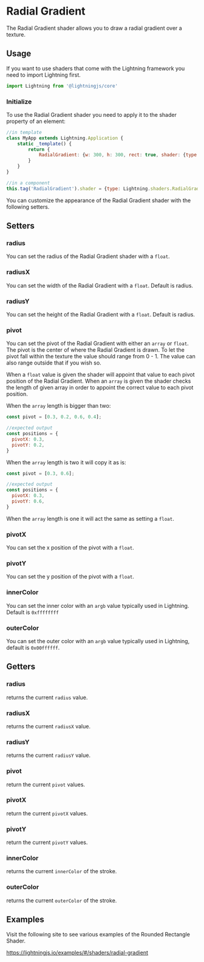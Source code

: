 # Radial Gradient

The Radial Gradient shader allows you to draw a radial gradient over a texture.

## Usage

If you want to use shaders that come with the Lightning framework you need to import Lightning first.

```js
import Lightning from '@lightningjs/core'
```

### Initialize

To use the Radial Gradient shader you need to apply it to the shader property of an element:

```js
//in template
class MyApp extends Lightning.Application {
    static _template() {
        return {
            RadialGradient: {w: 300, h: 300, rect: true, shader: {type: Lightning.shaders.RadialGradient, outerColor: 0xffff0000, innerColor: 0xff0000ff}}
        }
    }
}

//in a component
this.tag('RadialGradient').shader = {type: Lightning.shaders.RadialGradient, outerColor: 0xffff0000, innerColor: 0xff0000ff}
```

You can customize the appearance of the Radial Gradient shader with the following setters.


## Setters

### radius
You can set the radius of the Radial Gradient shader with a `float`.

### radiusX
You can set the width of the Radial Gradient with a `float`. Default is radius.

### radiusY
You can set the height of the Radial Gradient with a `float`. Default is radius.

### pivot
You can set the pivot of the Radial Gradient with either an `array` or `float`. The pivot is the center of where the Radial Gradient is drawn. To let the pivot fall within the texture the value should range from 0 - 1. The value can also range outside that if you wish so.

When a `float` value is given the shader will appoint that value to each pivot position of the Radial Gradient. When an `array` is given the shader checks the length of given array in order to appoint the correct value to each pivot position.

When the `array` length is bigger than two:

```js
const pivot = [0.3, 0.2, 0.6, 0.4];

//expected output
const positions = {
  pivotX: 0.3,
  pivotY: 0.2,
}
```

When the `array` length is two it will copy it as is:

```js
const pivot = [0.3, 0.6];

//expected output
const positions = {
  pivotX: 0.3,
  pivotY: 0.6,
}
```

When the `array` length is one it will act the same as setting a `float`.

### pivotX
You can set the x position of the pivot with a `float`.

### pivotY
You can set the y position of the pivot with a `float`.

### innerColor
You can set the inner color with an `argb` value typically used in Lightning. Default is `0xffffffff`

### outerColor
You can set the outer color with an `argb` value typically used in Lightning, default is `0x00ffffff`.

## Getters

### radius
returns the current `radius` value.

### radiusX
returns the current `radiusX` value.

### radiusY
returns the current `radiusY` value.

### pivot
return the current `pivot` values.

### pivotX
return the current `pivotX` values.

### pivotY
return the current `pivotY` values.

### innerColor
returns the current `innerColor` of the stroke.

### outerColor
returns the current `outerColor` of the stroke.

## Examples

Visit the following site to see various examples of the Rounded Rectangle Shader.

<https://lightningjs.io/examples/#/shaders/radial-gradient>
